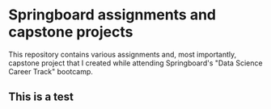 # Springboard assignments and capstone projects

This repository contains various assignments and, most importantly, capstone project that I created while attending Springboard's "Data Science Career Track" bootcamp.

## This is a test
